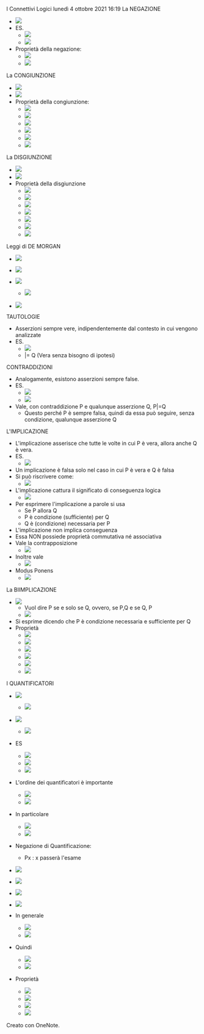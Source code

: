 I Connettivi Logici
lunedì 4 ottobre 2021
16:19
La NEGAZIONE

- ![](f14db87f89ec42d18c9d31ca5fb019c0.png)
- ES.
    - ![](3b3f6d9086f14ac28b5d770b0f785b73.png)
    - ![](508ad6a1f55e46fea100cc4a32da0195.png)
- Proprietà della negazione:
    - ![](b232bf32d0f040ad8d4361232de87277.png)
    - ![](02fbfde448c943e189b7eb174629ef3c.png)

La CONGIUNZIONE

- ![](cb3417d80fbc4679967d0cba05dbf8c1.png)
- ![](8d5c7c686bbf4dd692a96930b02ba0ad.png)
- Proprietà della congiunzione:
    - ![](b3b51be8efcc4fa0ad87fda563f6e8d0.png)
    - ![](36b721f60b5942b58f24615ea27e60a6.png)
    - ![](56fd34a2522f4bc8b595ddfbe9a8ea3f.png)
    - ![](3dae8488421d4d51b11bf429582969bb.png)
    - ![](4d52d7ccbdb048e1aa9c148a59bffbe5.png)
    - ![](da2429e4d45344a2abb10f78e33255af.png)

La DISGIUNZIONE

- ![](3a1d48de33a24cef89f3459f713d5062.png)
- ![](784f6849d9314e8a903425292ff81690.png)
- Proprietà della disgiunzione
    - ![](5725feb421f64566ad19a98035d9b138.png)
    - ![](383c485aec904721bcc29569fd145828.png)
    - ![](dfbf3272bd82481cab8a4120db7888d1.png)
    - ![](2b777a88798e4e78b347f468a781a696.png)
    - ![](70e9b0788d524f12b7ea8cd92529c45e.png)
    - ![](7d46acf0a6d245edbac95e66d1678e96.png)
    - ![](f8d51404ca9f4d5ab61af327d9b9667d.png)

Leggi di DE MORGAN

- ![](8f2f04e97df3407ca15c5f3afd344b3d.png)
- ![](f65ce14d713f4da6a405c06557dceae2.png)

- ![](abdb1559fc3a405aa47fe6173d9817af.png)
    - ![](54d9dd5824404d3ebe47530c223d1210.png)
- ![](99829d2f7aa34034a4eac201790d07dd.png)

TAUTOLOGIE

- Asserzioni sempre vere, indipendentemente dal contesto in cui vengono analizzate
- ES.
    - ![](ee6fee69819d41fcbd7f85f47220c322.png)
    - |= Q (Vera senza bisogno di ipotesi)

CONTRADDIZIONI

- Analogamente, esistono asserzioni sempre false.
- ES.
    - ![](16e4b519b9a8468abf24f61029b45fae.png)
    - ![](8df9b214eff648f9baf050eaca051416.png)
- Vale, con contraddizione P e qualunque asserzione Q, P|=Q
    - Questo perché P è sempre falsa, quindi da essa può seguire, senza condizione, qualunque asserzione Q

L'IMPLICAZIONE

- L'implicazione asserisce che tutte le volte in cui P è vera, allora anche Q è vera.
- ES.
    - ![](403a44ef76e44c0bb471ab42e472d57f.png)
- Un implicazione è falsa solo nel caso in cui P è vera e Q è falsa
- Si può riscrivere come:
    - ![](cad9a857a820464985638232dbc51f18.png)
- L'implicazione cattura il significato di conseguenza logica
    - ![](02eed9b593294ff185fabcfe8dbc1d70.png)
- Per esprimere l'implicazione a parole si usa
    - Se P allora Q
    - P è condizione (sufficiente) per Q
    - Q è (condizione) necessaria per P
- L'implicazione non implica conseguenza
- Essa NON possiede proprietà commutativa né associativa
- Vale la contrapposizione
    - ![](cc0e754ae4534b2a9a955edf387daae7.png)
- Inoltre vale
    - ![](ff982b052b484ad5a14722daefc80b9c.png)
- Modus Ponens
    - ![](81b8f9a85a714c94987ab15a32aba3ef.png)

La BIIMPLICAZIONE

- ![](924d2b90e8694a67a7c6dff1bc265796.png)
    - Vuol dire P se e solo se Q, ovvero, se P,Q e se Q, P
    - ![](d649c6f0b8af40a483830fd2c1684e48.png)
- Si esprime dicendo che P è condizione necessaria e sufficiente per Q
- Proprietà
    - ![](0f09be07ee5340babf14af2ad05debdc.png)
    - ![](408e25d8ebb3438b937f21cb95aa2e40.png)
    - ![](ac580490548f49429fbb0779faf684c0.png)
    - ![](0294b1fd3e4948dc9926b772bd42b1a8.png)
    - ![](ed5e420cc07a47a0a016d2769e5cbe42.png)
    - ![](60d86fd6f2e846ba98ab3b380b28a23e.png)

I QUANTIFICATORI

- ![](a5f626adae324aa8abfe83538c4f6741.png)
    - ![](b04f822fc7d24489897812386c515972.png)
- ![](7fdcd52f31e7461e943bf30d87036add.png)
    - ![](8f1cbd8dc35b437abb2bc987d197c6e3.png)
- ES
    - ![](485434d7d6ab45ad8282089062f8c796.png)
    - ![](94655c57bf484b42a5bcd122563cc094.png)
    - ![](cd9b41a4078848e69767e73e26291b59.png)
- L'ordine dei quantificatori è importante
    - ![](727b815bbb354ea0a16ca4a4e7b631a8.png)
    - ![](e2be57e6b9ec45ddb4d272d5a4618b8c.png)
- In particolare
    - ![](28d306f3d8e84ae082dd61b703e9214c.png)
    - ![](1509ae742a854d66b3c12c08ee5e96c2.png)
- Negazione di Quantificazione:
    - Px : x passerà l'esame

- ![](36ae6142929c48b4b32d8048578b0546.png)
- ![](b5c4edb415844db5912cbd782a44cd51.png)

- ![](f411408f0f704094b8838b49b7560ed3.png)
- ![](9111f47a3d3347fe9d2bf81ff2fd4a17.png)

- In generale
    - ![](7f92330141f94f2db02359799a5f3eb0.png)
    - ![](2202daf39cfe47f189c4a666def5681f.png)
- Quindi
    - ![](0900f795a67f43209302638a3c44befd.png)
    - ![](fa0e7237ef124ebe95fb9e577e7c2123.png)
- Proprietà
    - ![](b6fd2e581e82454f9aec6a8e9f4b8cbb.png)
    - ![](e1350d7d307a4fc88322f43ea7b7c3c6.png)
    - ![](21395495402342e6bcd98a00115450a0.png)
    - ![](c35368f2e0764ef6abff3cea448d77dd.png)

Creato con OneNote.